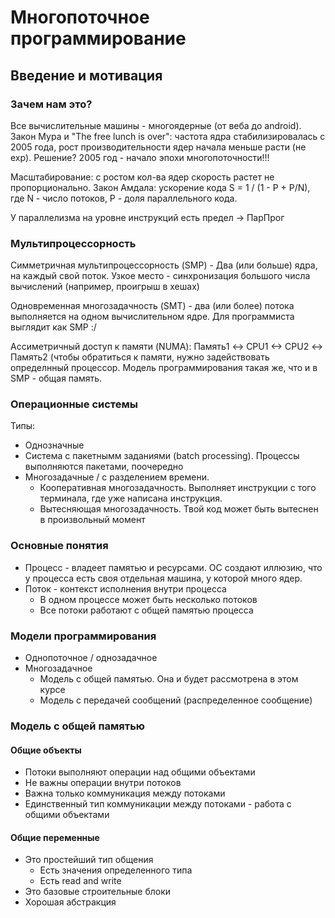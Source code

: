 # Многопоточное программирование

## Введение и мотивация

### Зачем нам это?

Все вычислительные машины - многоядерные (от веба до android). Закон Мура и "The free lunch is over": частота ядра стабилизировалась с 2005 года, 
рост производительности ядер начала меньше расти (не exp). Решение? 2005 год - начало эпохи многопоточности!!!

Масштабирование: с ростом кол-ва ядер скорость растет не пропорционально. 
Закон Амдала: ускорение кода S = 1 / (1 - P + P/N), где N - число потоков, P - доля параллельного кода. 

У параллелизма на уровне инструкций есть предел -> ПарПрог

### Мультипроцессорность

Симметричная мультипроцессорность (SMP) - Два (или больше) ядра, на каждый свой поток. 
Узкое место - синхронизация большого числа вычислений (например, проигрыш в хешах)

Одновременная многозадачность (SMT) - два (или более) потока выполняется на одном вычислительном ядре. Для программиста выглядит как SMP :/

Ассиметричный доступ к памяти (NUMA): Память1 <-> CPU1 <-> CPU2 <-> Память2 (чтобы обратиться к памяти, нужно задействовать определнный процессор.
Модель программирования такая же, что и в SMP - общая память.

### Операционные системы

Типы:
- Однозначные
- Система с пакетнымм заданиями (batch processing). Процессы выполняются пакетами, поочередно
- Многозадачные / с разделением времени.
  - Кооперативная многозадачность. Выполняет инструкции с того терминала, где уже написана инструкция.
  - Вытесняющая многозадачность. Твой код может быть вытеснен в произвольный момент
  
### Основные понятия
- Процесс - владеет памятью и ресурсами. ОС создают иллюзию, что у процесса есть своя отдельная машина, у которой много ядер.
- Поток - контекст исполнения внутри процесса
  - В одном процессе может быть несколько потоков
  - Все потоки работают с общей памятью процесса
 
### Модели программирования
- Однопоточное / однозадачное
- Многозадачное
  - Модель с общей памятью. Она и будет рассмотрена в этом курсе
  - Модель с передачей сообщений (распределенное сообщение)
  
### Модель с общей памятью
#### Общие объекты 
- Потоки выполняют операции над общими объектами
- Не важны операции внутри потоков
- Важна только коммуникация между потоками
- Единственный тип коммуникации между потоками - работа с общими объектами
#### Общие переменные
- Это простейший тип общения
  - Есть значения определенного типа
  - Есть read and write
- Это базовые строительные блоки
- Хорошая абстракция

